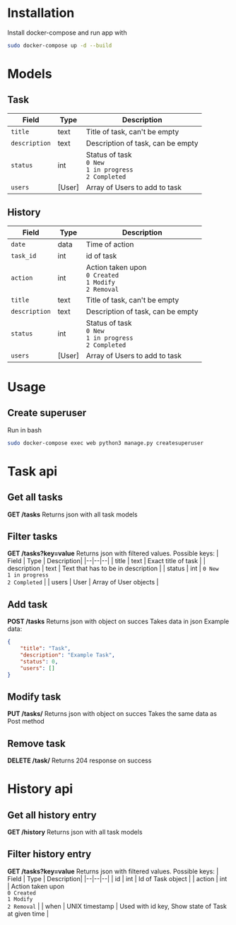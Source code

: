 # Installation
Install docker-compose and run app with
```bash
sudo docker-compose up -d --build
```
# Models
## Task
| Field | Type | Description|
|--|--|--|
| `title` | text | Title of task, can't be empty |
| `description` | text | Description of task, can be empty |
| `status` | int | Status of task <br>`0 New`<br>`1 in progress`<br>`2 Completed` |
| `users` | [User] | Array of Users to add to task |

## History
| Field | Type | Description|
|--|--|--|
| `date` | data | Time of action |
| `task_id` | int | id of task |
| `action` | int | Action taken upon <br>`0 Created`<br>`1 Modify`<br>`2 Removal` |
| `title` | text | Title of task, can't be empty |
| `description` | text | Description of task, can be empty |
| `status` | int | Status of task <br>`0 New`<br>`1 in progress`<br>`2 Completed` |
| `users` | [User] | Array of Users to add to task |
# Usage
## Create superuser
Run in bash
```bash
sudo docker-compose exec web python3 manage.py createsuperuser
```

# Task api

## Get all tasks
**GET /tasks**
Returns json with all task models

## Filter tasks
**GET /tasks?key=value**
Returns json with filtered values.
Possible keys:
| Field | Type | Description|
|--|--|--|
| title | text | Exact title of task |
| description | text | Text that has to be in description |
| status | int | `0 New`<br>`1 in progress`<br>`2 Completed`  |
| users | User | Array of User objects |

## Add task
**POST /tasks**
Returns json with object on succes
Takes data in json
Example data:
```json
{
    "title": "Task",
    "description": "Example Task",
    "status": 0,
    "users": []
}
```

## Modify task
**PUT /tasks/<id>**
Returns json with object on succes
Takes the same data as Post method

## Remove task
**DELETE /task/<id>**
Returns 204 response on success


# History api

## Get all history entry
**GET /history**
Returns json with all task models

## Filter history entry
**GET /tasks?key=value**
Returns json with filtered values.
Possible keys:
| Field | Type | Description|
|--|--|--|
| id | int | Id of Task object |
| action | int | Action taken upon <br>`0 Created`<br>`1 Modify`<br>`2 Removal` |
| when | UNIX timestamp | Used with id key, Show state of Task at given time  |